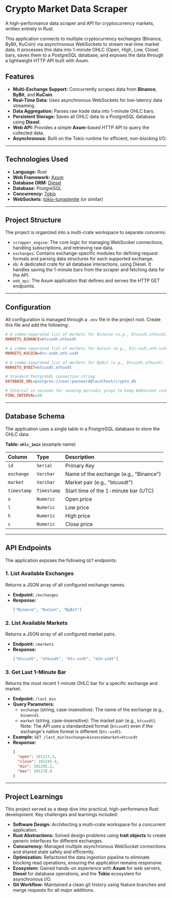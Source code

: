 # Crypto Market Data Scraper 

A high-performance data scraper and API for cryptocurrency markets, written entirely in Rust.

This application connects to multiple cryptocurrency exchanges (Binance, ByBit, KuCoin) via asynchronous WebSockets to stream real-time market data. It processes this data into 1-minute OHLC (Open, High, Low, Close) bars, saves them to a PostgreSQL database, and exposes the data through a lightweight HTTP API built with Axum.

## Features

* **Multi-Exchange Support:** Concurrently scrapes data from **Binance**, **ByBit**, and **KuCoin**.
* **Real-Time Data:** Uses asynchronous WebSockets for low-latency data streaming.
* **Data Aggregation:** Parses raw trade data into 1-minute OHLC bars.
* **Persistent Storage:** Saves all OHLC data to a PostgreSQL database using **Diesel**.
* **Web API:** Provides a simple **Axum**-based HTTP API to query the collected data.
* **Asynchronous:** Built on the Tokio runtime for efficient, non-blocking I/O.

---

## Technologies Used

* **Language:** Rust
* **Web Framework:** [Axum](https://github.com/tokio-rs/axum)
* **Database ORM:** [Diesel](https://diesel.rs/)
* **Database:** PostgreSQL
* **Concurrency:** [Tokio](https://tokio.rs/)
* **WebSockets:** [tokio-tungstenite](https://github.com/snapview/tokio-tungstenite) (or similar)

---

## Project Structure

The project is organized into a multi-crate workspace to separate concerns:

* `scrapper_engine`: The core logic for managing WebSocket connections, handling subscriptions, and retrieving raw data.
* `exchanges`: Contains exchange-specific modules for defining request formats and parsing data structures for each supported exchange.
* `db`: A dedicated crate for all database interactions, using Diesel. It handles saving the 1-minute bars from the scraper and fetching data for the API.
* `web_api`: The Axum application that defines and serves the HTTP GET endpoints.

---

## Configuration

All configuration is managed through a `.env` file in the project root. Create this file and add the following:

```ini
# A comma-separated list of markets for Binance (e.g., btcusdt,ethusdt)
MARKETS_BINANCE=btcusdt,ethusdt

# A comma-separated list of markets for KuCoin (e.g., btc-usdt,eth-usdt)
MARKETS_KUCOIN=btc-usdt,eth-usdt

# A comma-separated list of markets for ByBit (e.g., btcusdt,ethusdt)
MARKETS_BYBIT=btcusdt,ethusdt

# Standard PostgreSQL connection string
DATABASE_URL=postgres://user:password@localhost/crypto_db

# Interval in seconds for sending periodic pings to keep WebSocket connections alive
PING_INTERVAL=30
```

---

## Database Schema

The application uses a single table in a PostgreSQL database to store the OHLC data.

**Table: `ohlc_1min`** (example name)

| Column | Type | Description |
| :--- | :--- | :--- |
| `id` | `Serial` | Primary Key |
| `exchange` | `Varchar` | Name of the exchange (e.g., "Binance") |
| `market` | `Varchar` | Market pair (e.g., "btcusdt") |
| `timestamp` | `Timestamp` | Start time of the 1-minute bar (UTC) |
| `o` | `Numeric` | Open price |
| `l` | `Numeric` | Low price |
| `h` | `Numeric` | High price |
| `c` | `Numeric` | Close price |

---

## API Endpoints

The application exposes the following `GET` endpoints:

### 1. List Available Exchanges

Returns a JSON array of all configured exchange names.

* **Endpoint:** `/exchanges`
* **Response:**
    ```json
    ["Binance", "KuCoin", "ByBit"]
    ```

### 2. List Available Markets

Returns a JSON array of all configured market pairs.

* **Endpoint:** `/markets`
* **Response:**
    ```json
    ["btcusdt", "ethusdt", "btc-usdt", "eth-usdt"]
    ```

### 3. Get Last 1-Minute Bar

Returns the most recent 1-minute OHLC bar for a specific exchange and market.

* **Endpoint:** `/last_min`
* **Query Parameters:**
    * `exchange` (string, case-insensitive): The name of the exchange (e.g., `binance`).
    * `market` (string, case-insensitive): The market pair (e.g., `btcusdt`). Note: The API uses a standardized format (`btcusdt`) even if the exchange's native format is different (`btc-usdt`).
* **Example:** `GET /last_min?exchange=binance&market=btcusdt`
* **Response:**
    ```json
    {
      "open": 101213.3,
      "close": 101245.4,
      "min": 101205.2,
      "max": 101278.8
    }
    ```

---

## Project Learnings

This project served as a deep dive into practical, high-performance Rust development. Key challenges and learnings included:

* **Software Design:** Architecting a multi-crate workspace for a concurrent application.
* **Rust Abstractions:** Solved design problems using **trait objects** to create generic interfaces for different exchanges.
* **Concurrency:** Managed multiple asynchronous WebSocket connections and shared state safely and efficiently.
* **Optimization:** Refactored the data ingestion pipeline to eliminate blocking read operations, ensuring the application remains responsive.
* **Ecosystem:** Gained hands-on experience with **Axum** for web servers, **Diesel** for database operations, and the **Tokio** ecosystem for asynchronous I/O.
* **Git Workflow:** Maintained a clean git history using feature branches and merge requests for all major additions.
